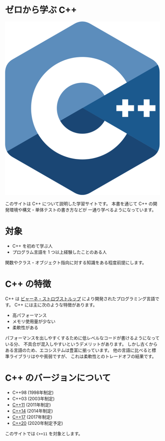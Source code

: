 # ゼロから学ぶ C++

<div align="center">
    <img src="img/cpp.svg">
</div>

このサイトは C++ について説明した学習サイトです。
本書を通じて C++ の開発環境や構文・単体テストの書き方などが
一通り学べるようになっています。

# 対象

- C++ を初めて学ぶ人
- プログラム言語を 1 つ以上経験したことのある人

関数やクラス・オブジェクト指向に対する知識をある程度前提にします。

# C++ の特徴

C++ は [ビャーネ・ストロヴストルップ] により開発されたプログラミング言語です。
C++ には主に次のような特徴があります。

- 高パフォーマンス
- メモリ使用量が少ない
- 柔軟性がある

パフォーマンスを出しやすくするために低レベルなコードが書けるようになっている分、
不具合が混入しやすいというデメリットがあります。
しかし古くからある言語のため、エコシステムは豊富に揃っています。
他の言語に比べると標準ライブラリはやや貧弱ですが、
これは柔軟性とのトレードオフの結果です。

[ビャーネ・ストロヴストルップ]: https://ja.wikipedia.org/wiki/%E3%83%93%E3%83%A3%E3%83%BC%E3%83%8D%E3%83%BB%E3%82%B9%E3%83%88%E3%83%AD%E3%83%B4%E3%82%B9%E3%83%88%E3%83%AB%E3%83%83%E3%83%97

# C++ のバージョンについて

* C++98 (1998年制定)
* C++03 (2003年制定)
* [C++11] (2011年制定)
* [C++14] (2014年制定)
* [C++17] (2017年制定)
* [C++20] (2020年制定予定)

このサイトでは `C++11` を対象とします。

[C++11]: https://cpprefjp.github.io/lang/cpp11.html
[C++14]: https://cpprefjp.github.io/lang/cpp14.html
[C++17]: https://cpprefjp.github.io/lang/cpp17.html
[C++20]: https://cpprefjp.github.io/lang/cpp20.html
